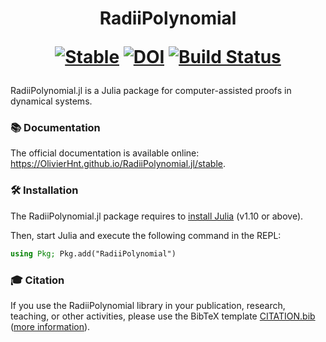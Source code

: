 <h1 align="center">
RadiiPolynomial

[![Stable](https://img.shields.io/badge/docs-stable-blue.svg)](https://OlivierHnt.github.io/RadiiPolynomial.jl/stable)
[![DOI](https://img.shields.io/badge/DOI-10.5281/zenodo.5705258-_?colorA=363a4f&colorB=f5a97f)](https://zenodo.org/doi/10.5281/zenodo.5705258)
[![Build Status](https://github.com/OlivierHnt/RadiiPolynomial.jl/workflows/CI/badge.svg)](https://github.com/OlivierHnt/RadiiPolynomial.jl/actions/workflows/ci.yml)
</h1>

RadiiPolynomial.jl is a Julia package for computer-assisted proofs in dynamical systems.

### 📚 Documentation

The official documentation is available online: https://OlivierHnt.github.io/RadiiPolynomial.jl/stable.

### 🛠️ Installation

The RadiiPolynomial.jl package requires to [install Julia](https://julialang.org/downloads/) (v1.10 or above).

Then, start Julia and execute the following command in the REPL:

```julia
using Pkg; Pkg.add("RadiiPolynomial")
```

### 🎓 Citation

If you use the RadiiPolynomial library in your publication, research, teaching, or other activities, please use the BibTeX template [CITATION.bib](https://github.com/OlivierHnt/RadiiPolynomial.jl/blob/main/CITATION.bib) ([more information](https://doi.org/10.5281/zenodo.5705258)).
